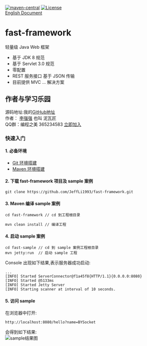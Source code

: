 [![maven-central](https://img.shields.io/maven-central/v/com.bladejava/blade-core.svg?style=flat-square)](http://search.maven.org/#search%7Cga%7C1%7Cg%3A%22com.bladejava%22)
[![License](https://img.shields.io/badge/license-Apache%202-4EB1BA.svg?style=flat-square)](https://www.apache.org/licenses/LICENSE-2.0.html)
<br>
[English Document](https://github.com/JeffLi1993/fast-framework/blob/master/README_EN.md)

# fast-framework
轻量级 Java Web 框架

- 基于 JDK 8 规范
- 基于 Servlet 3.0 规范
- 零配置
- REST 服务接口 基于 JSON 传输
- 目前提供 MVC ... 解决方案

## 作者与学习乐园
源码地址:我的[GitHub地址](https://github.com/JeffLi1993 "GitHub")<br>
作者： [李强强](http://www.bysocket.com/ "李强强") 也叫 泥瓦匠<br>
QQ群：编程之美 365234583  [立即加入](http://jq.qq.com/?_wv=1027&k=Sx4s4U "编程之美")

### 快速入门
#### 1. 必备环境
- [Git 环境搭建](http://)
- [Maven 环境搭建](http://www.bysocket.com/?p=1267)<br>

#### 2. 下载 fast-framework 项目及 sample 案例
````
git clone https://github.com/JeffLi1993/fast-framework.git
````

#### 3. Maven 编译 sample 案例
````
cd fast-framework // cd 到工程根目录

mvn clean install // 编译工程
````

#### 4. 启动 sample 案例
````
cd fast-sample // cd 到 sample 案例工程根目录
mvn jetty:run  // 启动 sample 工程
````
Console 出现如下结果,表示服务器成功启动:
````
...
[INFO] Started ServerConnector@f1a45f8{HTTP/1.1}{0.0.0.0:8080}
[INFO] Started @5133ms
[INFO] Started Jetty Server
[INFO] Starting scanner at interval of 10 seconds.
````

#### 5. 访问 sample
在浏览器中打开:
````
http://localhost:8080/hello?name=BYSocket
````
会得到如下结果:<br>
![sample结果图](https://github.com/JeffLi1993/fast-framework/blob/master/doc/img/sample-result.png)